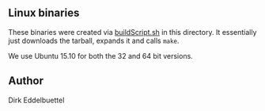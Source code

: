 
## Linux binaries

These binaries were created via
[buildScript.sh](https://github.com/x13org/x13prebuilt/tree/master/linux/buildScript.sh)
in this directory. It essentially just downloads the tarball, expands it and
calls `make`.

We use Ubuntu 15.10 for both the 32 and 64 bit versions.

## Author

Dirk Eddelbuettel
